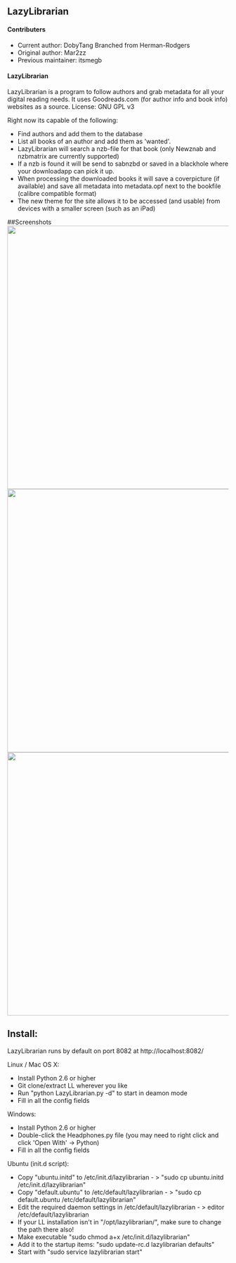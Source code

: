 ## LazyLibrarian
#### Contributers 
* Current author: DobyTang
  Branched from Herman-Rodgers
* Original author: Mar2zz  
* Previous maintainer: itsmegb   

#### LazyLibrarian
LazyLibrarian is a program to follow authors and grab metadata for all your digital reading needs. 
It uses Goodreads.com (for author info and book info) websites as a source. License: GNU GPL v3 

Right now its capable of the following:  
* Find authors and add them to the database  
* List all books of an author and add them as 'wanted'.  
* LazyLibrarian will search a nzb-file for that book (only Newznab and nzbmatrix are currently supported)  
* If a nzb is found it will be send to sabnzbd or saved in a blackhole where your downloadapp can pick it up.  
* When processing the downloaded books it will save a coverpicture (if available) and save all metadata into metadata.opf next to the bookfile (calibre compatible format)
* The new theme for the site allows it to be accessed (and usable) from devices with a smaller screen (such as an iPad)

##Screenshots
<img src="http://i.imgur.com/O8awy.png" width="600">
<img src="http://i.imgur.com/fr0yE.png" width="600">
<img src="http://i.imgur.com/AOgh1.png" width="600">

## Install:  
LazyLibrarian runs by default on port 8082 at http://localhost:8082/

Linux / Mac OS X:

* Install Python 2.6 or higher  
* Git clone/extract LL wherever you like  
* Run "python LazyLibrarian.py -d" to start in deamon mode  
* Fill in all the config fields

Windows:

* Install Python 2.6 or higher
* Double-click the Headphones.py file (you may need to right click and click 'Open With' -> Python)
* Fill in all the config fields

Ubuntu (init.d script):

* Copy "ubuntu.initd" to /etc/init.d/lazylibrarian - > "sudo cp ubuntu.initd /etc/init.d/lazylibrarian"
* Copy "default.ubuntu" to /etc/default/lazylibrarian - > "sudo cp default.ubuntu /etc/default/lazylibrarian"
* Edit the required daemon settings in /etc/default/lazylibrarian - > editor /etc/default/lazylibrarian
* If your LL installation isn't in "/opt/lazylibrarian/", make sure to change the path there also!
* Make executable "sudo chmod a+x /etc/init.d/lazylibrarian"
* Add it to the startup items: "sudo update-rc.d lazylibrarian defaults"
* Start with "sudo service lazylibrarian start"
